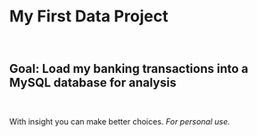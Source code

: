 <h1>My First Data Project</h1>
<br>
<h2>Goal: Load my banking transactions into a MySQL database for analysis</h2>
<br>
<p>With insight you can make better choices. <em>For personal use.</em></p>
